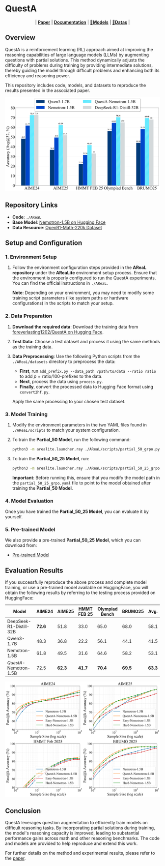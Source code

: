 # QuestA

<p align="center">
  | <a href="https://www.arxiv.org/abs/2507.13266"><b>Paper</b></a> | <a href="https://github.com/foreverlasting1202/QuestA/"><b>Documentation</b></a> | <a href="https://huggingface.co/foreverlasting1202/QuestA-Nemotron-1.5B"><b>🤗Models</b></a> | <a
href="https://huggingface.co/datasets/foreverlasting1202/QuestA"><b>🤗Datas</b></a> | <a
</p>

## Overview

QuestA is a reinforcement learning (RL) approach aimed at improving the reasoning capabilities of large language models (LLMs) by augmenting questions with partial solutions. This method dynamically adjusts the difficulty of problems during training by providing intermediate solutions, thereby guiding the model through difficult problems and enhancing both its efficiency and reasoning power.

This repository includes code, models, and datasets to reproduce the results presented in the associated paper.

![benchmarks](figures/benchmarks.png)

## Repository Links

- **Code**: `./AReaL`
- **Base Model**: [Nemotron-1.5B on Hugging Face](https://huggingface.co/nvidia/OpenMath-Nemotron-1.5B)
- **Data Resource**: [OpenR1-Math-220k Dataset](https://huggingface.co/datasets/open-r1/OpenR1-Math-220k)

## Setup and Configuration

### 1. Environment Setup

1. Follow the environment configuration steps provided in the **AReaL repository** under the **AReaLite** environment setup process. Ensure that the environment is properly configured to run the QuestA experiments. You can find the official instructions in `./AReaL`.

   **Note**: Depending on your environment, you may need to modify some training script parameters (like system paths or hardware configurations) in the scripts to match your setup.

### 2. Data Preparation

1. **Download the required data**: Download the training data from [foreverlasting1202/QuestA on Hugging Face](https://huggingface.co/foreverlasting1202/QuestA).

2. **Test Data**: Choose a test dataset and process it using the same methods as the training data.

3. **Data Preprocessing**: Use the following Python scripts from the `./AReaL/datasets` directory to preprocess the data:

   - **First**, run `add_prefix.py --data_path /path/to/data --ratio ratio` to add $p=\text{ratio}/100$-prefixes to the data.
   - **Next**, process the data using `process.py`.
   - **Finally**, convert the processed data to Hugging Face format using `convert2hf.py`.

   Apply the same processing to your chosen test dataset.

### 3. Model Training

1. Modify the environment parameters in the two YAML files found in `./AReaL/scripts` to match your system configuration.

2. To train the **Partial_50 Model**, run the following command:

   ```bash
   python3 -m arealite.launcher.ray ./AReaL/scripts/partial_50_grpo.py --config ./AReaL/scripts/partial_50_grpo.yaml
   ```

3. To train the **Partial_50_25 Model**, run:

   ```bash
   python3 -m arealite.launcher.ray ./AReaL/scripts/partial_50_25_grpo.py --config ./AReaL/scripts/partial_50_25_grpo.yaml
   ```

   **Important**: Before running this, ensure that you modify the model path in the `partial_50_25_grpo.yaml` file to point to the model obtained after training the **Partial_50 Model**.

### 4. Model Evaluation

Once you have trained the **Partial_50_25 Model**, you can evaluate it by yourself.

### 5. Pre-trained Model

We also provide a pre-trained **Partial_50_25 Model**, which you can download from:

- [Pre-trained Model](https://huggingface.co/foreverlasting1202/QuestA-Nemotron-1.5B)

## Evaluation Results

If you successfully reproduce the above process and complete model training, or use a pre-trained model available on HuggingFace, you will obtain the following results by referring to the testing process provided on HuggingFace:

| Model                   | AIME24   | AIME25   | HMMT FEB 25 | Olympiad Bench | BRUMO25  | Avg.     |
| ----------------------- | -------- | -------- | ----------- | -------------- | -------- | -------- |
| DeepSeek-R1-Distill-32B | **72.6** | 51.8     | 33.0        | 65.0           | 68.0     | 58.1     |
| Qwen3-1.7B              | 48.3     | 36.8     | 22.2        | 56.1           | 44.1     | 41.5     |
| Nemotron-1.5B           | 61.8     | 49.5     | 31.6        | 64.6           | 58.2     | 53.1     |
| *QuestA*-Nemotron-1.5B  | 72.5     | **62.3** | **41.7**    | **70.4**       | **69.5** | **63.3** |

![pass_full](figures/pass_full.png)



## Conclusion

QuestA leverages question augmentation to efficiently train models on difficult reasoning tasks. By incorporating partial solutions during training, the model's reasoning capacity is improved, leading to substantial performance gains across math and other reasoning benchmarks. The code and models are provided to help reproduce and extend this work.

For further details on the method and experimental results, please refer to the [paper](https://www.arxiv.org/pdf/2507.13266).
